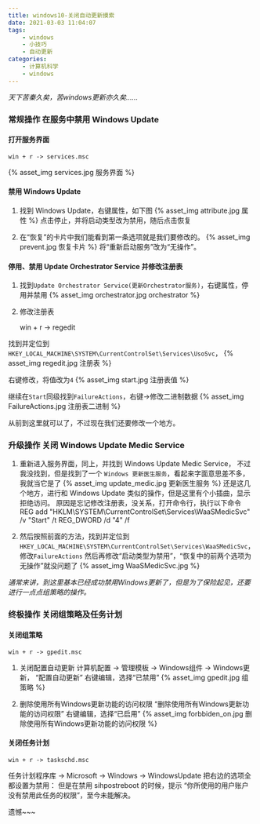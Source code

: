 ```yaml
---
title: windows10-关闭自动更新摸索
date: 2021-03-03 11:04:07
tags:
    - windows
    - 小技巧
    - 自动更新
categories:
    - 计算机科学
    - windows
---
```


*天下苦秦久矣，苦windows更新亦久矣……*
<!--more-->

### 常规操作 在服务中禁用 Windows Update
#### 打开服务界面
    win + r -> services.msc
{% asset_img services.jpg 服务界面 %}

#### 禁用 Windows Update
1. 找到 Windows Update，右键属性，如下图
{% asset_img attribute.jpg 属性 %}
点击停止，并将启动类型改为禁用，随后点击恢复

2. 在“恢复”的卡片中我们能看到第一条选项就是我们要修改的。
{% asset_img prevent.jpg 恢复卡片 %}
将“重新启动服务”改为“无操作”。

#### 停用、禁用 Update Orchestrator Service 并修改注册表
1. 找到`Update Orchestrator Service(更新Orchestrator服务)`，右键属性，停用并禁用
{% asset_img orchestrator.jpg orchestrator %}

2. 修改注册表

    win + r -> regedit

找到并定位到`HKEY_LOCAL_MACHINE\SYSTEM\CurrentControlSet\Services\UsoSvc`，
{% asset_img regedit.jpg 注册表 %}

右键修改，将值改为`4`
{% asset_img start.jpg 注册表值 %}

继续在`Start`同级找到`FailureActions`，右键->修改二进制数据
{% asset_img FailureActions.jpg 注册表二进制 %}

从前到这里就可以了，不过现在我们还要修改一个地方。

### 升级操作 关闭 Windows Update Medic Service
1. 重新进入服务界面，同上，并找到 Windows Update Medic Service，
不过我没找到，但是找到了一个 `Windows 更新医生服务`，看起来字面意思差不多，我就当它是了
{% asset_img update_medic.jpg 更新医生服务 %}
还是这几个地方，进行和 Windows Update 类似的操作，但是这里有个小插曲，显示拒绝访问。
原因是忘记修改注册表，没关系，打开命令行，执行以下命令
    REG add "HKLM\SYSTEM\CurrentControlSet\Services\WaaSMedicSvc" /v "Start" /t REG_DWORD /d "4" /f

2. 然后按照前面的方法，找到并定位到`HKEY_LOCAL_MACHINE\SYSTEM\CurrentControlSet\Services\WaaSMedicSvc`，修改`FailureActions`
然后再修改“启动类型为禁用”，“恢复中的前两个选项为无操作”就没问题了
{% asset_img WaaSMedicSvc.jpg %}

*通常来讲，到这里基本已经成功禁用Windows更新了，但是为了保险起见，还要进行一点点组策略的操作。*

### 终极操作 关闭组策略及任务计划
#### 关闭组策略
    win + r -> gpedit.msc

1. 关闭配置自动更新
计算机配置 -> 管理模板 -> Windows组件 -> Windows更新，
“配置自动更新” 右键编辑，选择“已禁用”
{% asset_img gpedit.jpg 组策略 %}

2. 删除使用所有Windows更新功能的访问权限
“删除使用所有Windows更新功能的访问权限” 右键编辑，选择“已启用”
{% asset_img forbbiden_on.jpg 删除使用所有Windows更新功能的访问权限 %}

#### 关闭任务计划
    win + r -> taskschd.msc

任务计划程序库 -> Microsoft -> Windows -> WindowsUpdate
把右边的选项全都设置为禁用：
但是在禁用 sihpostreboot 的时候，提示 “你所使用的用户账户没有禁用此任务的权限”，至今未能解决。

遗憾~~~
